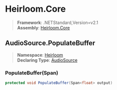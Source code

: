 # Heirloom.Core

> **Framework**: .NETStandard,Version=v2.1  
> **Assembly**: [Heirloom.Core][0]  

## AudioSource.PopulateBuffer

> **Namespace**: [Heirloom][0]  
> **Declaring Type**: [AudioSource][1]  

### PopulateBuffer(Span<float>)

```cs
protected void PopulateBuffer(Span<float> output)
```

[0]: ../../../Heirloom.Core.md
[1]: ../AudioSource.md
